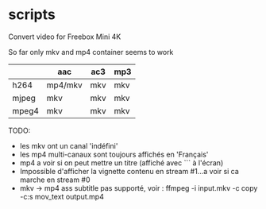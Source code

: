 # scripts

Convert video for Freebox Mini 4K

So far only mkv and mp4 container seems to work

|       |   aac   | ac3 | mp3 |
|-------|---------|-----|-----|
| h264  | mp4/mkv | mkv | mkv |
| mjpeg |   mkv   | mkv | mkv |
| mpeg4 |   mkv   | mkv | mkv |

TODO:

* les mkv ont un canal 'indéfini'
* les mp4 multi-canaux sont toujours affichés en 'Français'
* mp4 a voir si on peut mettre un titre (affiché avec ``` à l'écran)
* Impossible d'afficher la vignette contenu en stream #1...a voir si ca marche en stream #0
* mkv -> mp4 ass subtitle pas supporté, voir : ffmpeg -i input.mkv -c copy -c:s mov_text output.mp4
